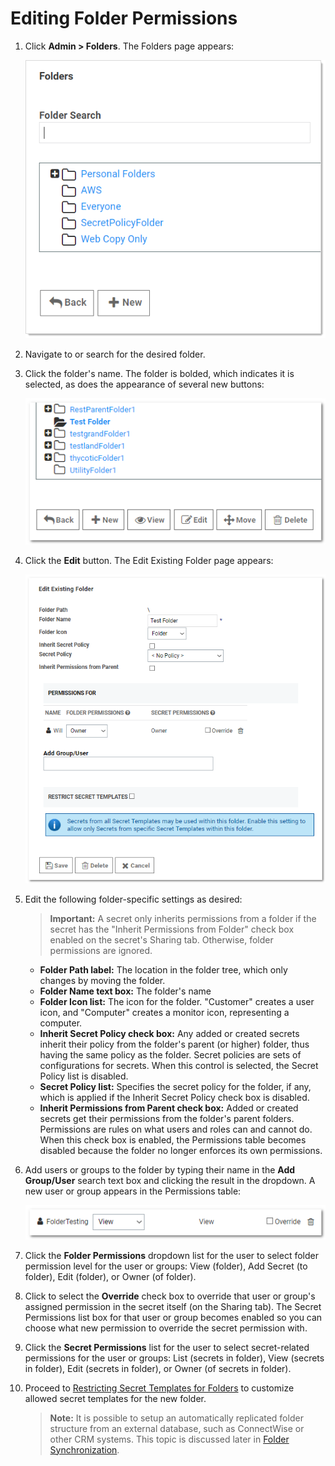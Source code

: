 [title]: # (Editing Folder Permissions)
[tags]: # (Folder)
[priority]: # (40)

# Editing Folder Permissions

1. Click **Admin > Folders**. The Folders page appears:

   ![1567715914715](images/1567715914715.png)

1. Navigate to or search for the desired folder.

1. Click the folder's name. The folder is bolded, which indicates it is selected, as does the appearance of several new buttons:

   ![1556811837398](images/1556811837398.png)

1. Click the **Edit** button. The Edit Existing Folder page appears:

   ![1556811948619](images/1556811948619.png)

1. Edit the following  folder-specific settings as desired:

   > **Important:** A secret only inherits permissions from a folder if the secret has the "Inherit Permissions from Folder" check box enabled on the secret's Sharing tab. Otherwise, folder permissions are ignored.

   - **Folder Path label:** The location in the folder tree, which only changes by moving the folder.
   - **Folder Name text box:** The folder's name
   - **Folder Icon list:** The icon for the folder. "Customer" creates a user icon, and "Computer" creates a monitor icon, representing a computer.
   - **Inherit Secret Policy check box:** Any added or created secrets inherit their policy from the folder's parent (or higher) folder, thus having the same policy as the folder. Secret policies are sets of configurations for secrets. When this control is selected, the Secret Policy list is disabled.
   - **Secret Policy list:** Specifies the secret policy for the folder, if any, which is applied if the Inherit Secret Policy check box is disabled.
   - **Inherit Permissions from Parent check box:** Added or created secrets get their permissions from the folder's parent folders. Permissions are rules on what users and roles can and cannot do. When this check box is enabled, the Permissions table becomes disabled because the folder no longer enforces its own permissions.

1. Add users or groups to the folder by typing their name in the **Add Group/User** search text box and clicking the result in the dropdown. A new user or group appears in the Permissions table:

   ![1556819983941](images/1556819983941.png)

1. Click the **Folder Permissions** dropdown list for the user to select folder permission level for the user or groups: View (folder), Add Secret (to folder), Edit (folder), or Owner (of folder).

1. Click to select the **Override** check box to override that user or group's assigned permission in the secret itself (on the Sharing tab). The Secret Permissions list box for that user or group becomes enabled so you can choose what new permission to override the secret permission with.

1. Click the **Secret Permissions** list for the user to select secret-related permissions for the user or groups: List (secrets in folder), View (secrets in folder), Edit (secrets in folder), or Owner (of secrets in folder).

1. Proceed to [Restricting Secret Templates for Folders](#Restricting-Secret-Templates-for-Folders) to customize allowed secret templates for the new folder.

   > **Note:** It is possible to setup an automatically replicated folder structure from an external database, such as ConnectWise or other CRM systems. This topic is discussed later in [Folder Synchronization](#folder-synchronization).
